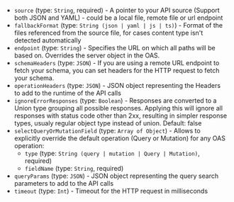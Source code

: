 
* `source` (type: `String`, required) - A pointer to your API source (Support both JSON and YAML) - could be a local file, remote file or url endpoint
* `fallbackFormat` (type: `String (json | yaml | js | ts)`) - Format of the files referenced from the source file, for cases content type isn't detected automatically
* `endpoint` (type: `String`) - Specifies the URL on which all paths will be based on.
Overrides the server object in the OAS.
* `schemaHeaders` (type: `JSON`) - If you are using a remote URL endpoint to fetch your schema, you can set headers for the HTTP request to fetch your schema.
* `operationHeaders` (type: `JSON`) - JSON object representing the Headers to add to the runtime of the API calls
* `ignoreErrorResponses` (type: `Boolean`) - Responses are converted to a Union type grouping all possible responses.
Applying this will ignore all responses with status code other than 2xx, resulting in simpler response types, usualy regular object type instead of union.
Default: false
* `selectQueryOrMutationField` (type: `Array of Object`) - Allows to explicitly override the default operation (Query or Mutation) for any OAS operation: 
  * `type` (type: `String (query | mutation | Query | Mutation)`, required)
  * `fieldName` (type: `String`, required)
* `queryParams` (type: `JSON`) - JSON object representing the query search parameters to add to the API calls
* `timeout` (type: `Int`) - Timeout for the HTTP request in milliseconds